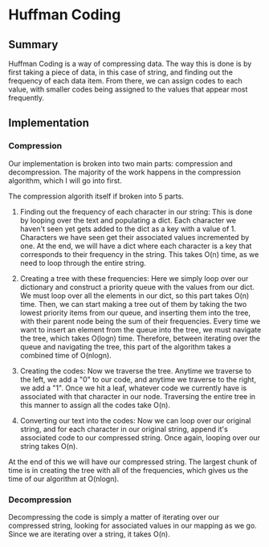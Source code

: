 # Huffman Coding

## Summary

Huffman Coding is a way of compressing data. The way this is done is by first taking a piece of data,
in this case of string, and finding out the frequency of each data item. From there, we can assign
codes to each value, with smaller codes being assigned to the values that appear most frequently.

## Implementation

### Compression

Our implementation is broken into two main parts: compression and decompression. The majority of the
work happens in the compression algorithm, which I will go into first.

The compression algorith itself if broken into 5 parts.

1. Finding out the frequency of each character in our string: This is done by looping over the
text and populating a dict. Each character we haven't seen yet gets added to the dict as a key with
a value of 1. Characters we have seen get their associated values incremented by one. At the end,
we will have a dict where each character is a key that corresponds to their frequency in the string.
This takes O(n) time, as we need to loop through the entire string.

2. Creating a tree with these frequencies: Here we simply loop over our dictionary and construct
a priority queue with the values from our dict. We must loop over all the elements in our dict, 
so this part takes O(n) time. Then, we can start making a tree out of them by taking the two
lowest priority items from our queue, and inserting them into the tree, with their parent node
being the sum of their frequencies. Every time we want to insert an element from the queue into
the tree, we must navigate the tree, which takes O(logn) time. Therefore, between iterating over
the queue and navigating the tree, this part of the algorithm takes a combined time of O(nlogn).

4. Creating the codes: Now we traverse the tree. Anytime we traverse to the left, we add a "0"
to our code, and anytime we traverse to the right, we add a "1". Once we hit a leaf, whatever
code we currently have is associated with that character in our node. Traversing the entire tree
in this manner to assign all the codes take O(n).

5. Converting our text into the codes: Now we can loop over our original string, and for each
character in our original string, append it's associated code to our compressed string. Once again,
looping over our string takes O(n).

At the end of this we will have our compressed string. The largest chunk of time is in creating
the tree with all of the frequencies, which gives us the time of our algorithm at O(nlogn).

### Decompression

Decompressing the code is simply a matter of iterating over our compressed string, looking for
associated values in our mapping as we go. Since we are iterating over a string, it takes
O(n).